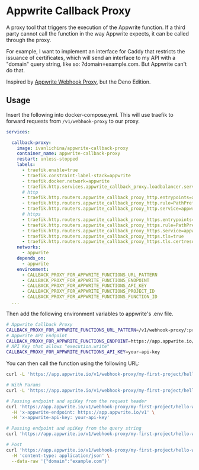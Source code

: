 # Appwrite Callback Proxy

A proxy tool that triggers the execution of the Appwrite function.
If a third party cannot call the function in the way Appwrite expects, it can be called through the proxy.

For example, I want to implement an interface for Caddy that restricts the issuance of certificates, which will send an interface to my API with a "domain" query string, like so: ?domain=example.com. But Appwrite can't do that.

Inspired by [Appwrite Webhook Proxy](https://github.com/Meldiron/appwrite-webhook-proxy), but the Deno Edition.

## Usage

Insert the following into docker-compose.yml.
This will use traefik to forward requests from `/v1/webhook-proxy` to our proxy.

```yaml
services:

  callback-proxy:
    image: ivanlichina/appwrite-callback-proxy
    container_name: appwrite-callback-proxy
    restart: unless-stopped
    labels:
      - traefik.enable=true
      - traefik.constraint-label-stack=appwrite
      - traefik.docker.network=appwrite
      - traefik.http.services.appwrite_callback_proxy.loadbalancer.server.port=4444
      # http
      - traefik.http.routers.appwrite_callback_proxy_http.entrypoints=appwrite_web
      - traefik.http.routers.appwrite_callback_proxy_http.rule=PathPrefix(`/v1/webhook-proxy`)
      - traefik.http.routers.appwrite_callback_proxy_http.service=appwrite_callback_proxy
      # https
      - traefik.http.routers.appwrite_callback_proxy_https.entrypoints=appwrite_websecure
      - traefik.http.routers.appwrite_callback_proxy_https.rule=PathPrefix(`/v1/callback-proxy`)
      - traefik.http.routers.appwrite_callback_proxy_https.service=appwrite_callback_proxy
      - traefik.http.routers.appwrite_callback_proxy_https.tls=true
      - traefik.http.routers.appwrite_callback_proxy_https.tls.certresolver=dns
    networks:
      - appwrite
    depends_on:
      - appwrite
    environment:
      - CALLBACK_PROXY_FOR_APPWRITE_FUNCTIONS_URL_PATTERN
      - CALLBACK_PROXY_FOR_APPWRITE_FUNCTIONS_ENDPOINT
      - CALLBACK_PROXY_FOR_APPWRITE_FUNCTIONS_API_KEY
      - CALLBACK_PROXY_FOR_APPWRITE_FUNCTIONS_PROJECT_ID
      - CALLBACK_PROXY_FOR_APPWRITE_FUNCTIONS_FUNCTION_ID
  ...
```

Then add the following environment variables to appwrite's .env file.

```bash
# Appwrite Callback Proxy
CALLBACK_PROXY_FOR_APPWRITE_FUNCTIONS_URL_PATTERN=/v1/webhook-proxy/:projectId/:functionId
# Appwrite API Endpoint
CALLBACK_PROXY_FOR_APPWRITE_FUNCTIONS_ENDPOINT=https://app.appwrite.io/v1
# API Key that allows "execution.write"
CALLBACK_PROXY_FOR_APPWRITE_FUNCTIONS_API_KEY=your-api-key
```

You can then call the function using the following URL:

```bash
curl -L 'https://app.appwrite.io/v1/webhook-proxy/my-first-project/hello-world-function'

# With Params
curl -L 'https://app.appwrite.io/v1/webhook-proxy/my-first-project/hello-world-function?domain=example.com'

# Passing endpoint and apiKey from the request header
curl 'https://app.appwrite.io/v1/webhook-proxy/my-first-project/hello-world-function' \
  -H 'x-appwrite-endpoint: https://app.appwrite.io/v1' \
  -H 'x-appwrite-api-key: your-api-key'

# Passing endpoint and apiKey from the query string
curl 'https://app.appwrite.io/v1/webhook-proxy/my-first-project/hello-world-function?endpoint=https://app.appwrite.io/v1&apiKey=your-api-key'

# Post
curl 'https://app.appwrite.io/v1/webhook-proxy/my-first-project/hello-world-function' \
  -H 'content-type: application/json' \
  --data-raw '{"domain":"example.com"}'
```

